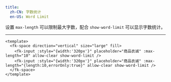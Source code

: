 ```yaml
title:
  zh-CN: 字数统计
  en-US: Word Limit
```


设置 `max-length` 可以限制最大字数，配合 `show-word-limit` 可以显示字数统计。

---


```vue { "component": true } 
<template>
  <fk-space direction="vertical" size="large" fill>
    <fk-input :style="{width:'320px'}" placeholder="商品衣诚" :max-length="10" allow-clear show-word-limit />
    <fk-input :style="{width:'320px'}" placeholder="商品衣诚" :max-length="{length:10,errorOnly:true}" allow-clear show-word-limit />
  </fk-space>
</template>
```
